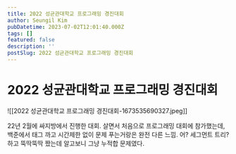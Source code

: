 ```yaml
---
title: 2022 성균관대학교 프로그래밍 경진대회
author: Seungil Kim
pubDatetime: 2023-07-02T12:01:40.000Z
tags: []
featured: false
description: ''
postSlug: 2022 성균관대학교 프로그래밍 경진대회
---
```

# 2022 성균관대학교 프로그래밍 경진대회

![[2022 성균관대학교 프로그래밍 경진대회-1673535690327.jpeg]]

22년 2월에 싸지방에서 진행한 대회. 살면서 처음으로 프로그래밍 대회에 참가했는데, 백준에서 태그 까고 시간제한 없이 문제 푸는거랑은 완전 다른 느낌.
어? 세그먼트 트리? 하고 뚝딱뚝딱 짰는데 알고보니 그냥 누적합 문제였다. 
